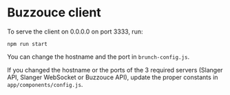 # Buzzouce client

To serve the client on 0.0.0.0 on port 3333, run:

```
npm run start
```

You can change the hostname and the port in `brunch-config.js`.

If you changed the hostname or the ports of the 3 required servers (Slanger API, Slanger WebSocket or Buzzouce API), update the proper constants in `app/components/config.js`.
